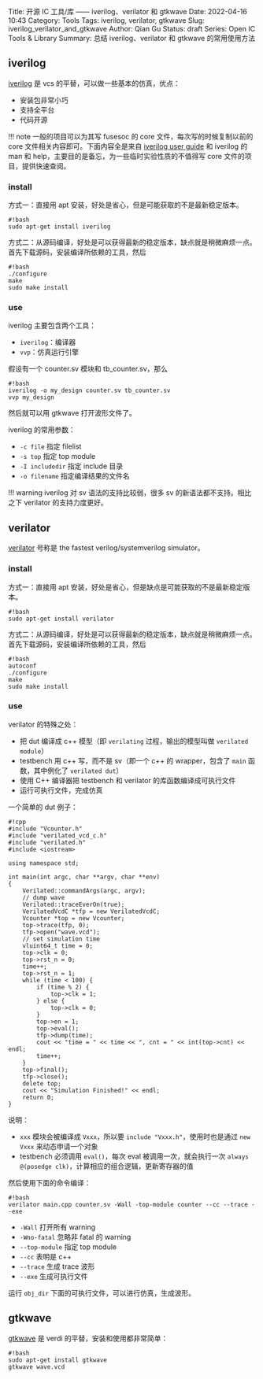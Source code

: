 Title: 开源 IC 工具/库 —— iverilog、verilator 和 gtkwave
Date: 2022-04-16 10:43
Category: Tools
Tags: iverilog, verilator, gtkwave
Slug: iverilog_verilator_and_gtkwave
Author: Qian Gu
Status: draft
Series: Open IC Tools & Library
Summary: 总结 iverilog、verilator 和 gtkwave 的常用使用方法

## iverilog

[iverilog][iverilog] 是 vcs 的平替，可以做一些基本的仿真，优点：

- 安装包非常小巧
- 支持全平台
- 代码开源

!!! note
     一般的项目可以为其写 fusesoc 的 core 文件，每次写的时候复制以前的 core 文件相关内容即可。下面内容全是来自 [iverilog user guide][iverilog user guide] 和 iverilog 的 man 和 help，主要目的是备忘，为一些临时实验性质的不值得写 core 文件的项目，提供快速查阅。

[iverilog]: http://iverilog.icarus.com/
[iverilog user guide]: https://iverilog.fandom.com/wiki/User_Guide

### install

方式一：直接用 apt 安装，好处是省心，但是可能获取的不是最新稳定版本。

```
#!bash
sudo apt-get install iverilog
```

方式二：从源码编译，好处是可以获得最新的稳定版本，缺点就是稍微麻烦一点。首先下载源码，安装编译所依赖的工具，然后

```
#!bash
./configure
make
sudo make install
```

### use

iverilog 主要包含两个工具：

- `iverilog`：编译器
- `vvp`：仿真运行引擎

假设有一个 counter.sv 模块和 tb_counter.sv，那么

```
#!bash
iverilog -o my_design counter.sv tb_counter.sv
vvp my_design
```

然后就可以用 gtkwave 打开波形文件了。

iverilog 的常用参数：

- `-c file` 指定 filelist
- `-s top` 指定 top module
- `-I includedir` 指定 include 目录
- `-o filename` 指定编译结果的文件名

!!! warning
     iverilog 对 sv 语法的支持比较弱，很多 sv 的新语法都不支持。相比之下 verilator 的支持力度更好。

## verilator
 
[verilator][verilator] 号称是 the fastest verilog/systemverilog simulator。

[verilator]: https://www.veripool.org/verilator/

### install

方式一：直接用 apt 安装，好处是省心，但是缺点是可能获取的不是最新稳定版本。

```
#!bash
sudo apt-get install verilator
```

方式二：从源码编译，好处是可以获得最新的稳定版本，缺点就是稍微麻烦一点。首先下载源码，安装编译所依赖的工具，然后

```
#!bash
autoconf
./configure
make
sudo make install
```

### use

verilator 的特殊之处：

- 把 dut 编译成 c++ 模型（即 `verilating` 过程，输出的模型叫做 `verilated module`）
- testbench 用 c++ 写，而不是 sv（即一个 c++ 的 wrapper，包含了 `main` 函数，其中例化了 `verilated dut`）
- 使用 C++ 编译器把 testbench 和 verilator 的库函数编译成可执行文件
- 运行可执行文件，完成仿真

一个简单的 dut 例子：

```
#!cpp
#include "Vcounter.h"
#include "verilated_vcd_c.h"
#include "verilated.h"
#include <iostream>

using namespace std;

int main(int argc, char **argv, char **env)
{
    Verilated::commandArgs(argc, argv);
    // dump wave
    Verilated::traceEverOn(true);
    VerilatedVcdC *tfp = new VerilatedVcdC;
    Vcounter *top = new Vcounter;
    top->trace(tfp, 0);
    tfp->open("wave.vcd");
    // set simulation time
    vluint64_t time = 0;
    top->clk = 0;
    top->rst_n = 0;
    time++;
    top->rst_n = 1;
    while (time < 100) {
        if (time % 2) {
            top->clk = 1;
        } else {
            top->clk = 0;
        }
        top->en = 1;
        top->eval();
        tfp->dump(time);
        cout << "time = " << time << ", cnt = " << int(top->cnt) << endl;
        time++;
    }
    top->final();
    tfp->close();
    delete top;
    cout << "Simulation Finished!" << endl;
    return 0;
}
```

说明：

- `xxx` 模块会被编译成 `Vxxx`，所以要 `include "Vxxx.h"`，使用时也是通过 `new Vxxx` 来动态申请一个对象
- testbench 必须调用 `eval()`，每次 eval 被调用一次，就会执行一次 `always @(posedge clk)`，计算相应的组合逻辑，更新寄存器的值

然后使用下面的命令编译：

```
#!bash
verilator main.cpp counter.sv -Wall -top-module counter --cc --trace --exe
```

- `-Wall` 打开所有 warning
- `-Wno-fatal` 忽略非 fatal 的 warning
- `--top-module` 指定 top module
- `--cc` 表明是 c++
- `--trace` 生成 trace 波形
- `--exe` 生成可执行文件

运行 `obj_dir` 下面的可执行文件，可以进行仿真，生成波形。

## gtkwave

[gtkwave][gtkwave] 是 verdi 的平替，安装和使用都非常简单：

[gtkwave]: https://github.com/gtkwave/gtkwave

```
#!bash
sudo apt-get install gtkwave
gtkwave wave.vcd
```
